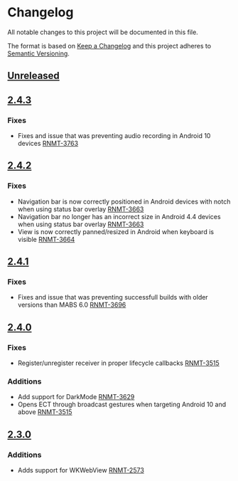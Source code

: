 # Changelog
All notable changes to this project will be documented in this file.

The format is based on [Keep a Changelog](http://keepachangelog.com/en/1.0.0/) and this project adheres to [Semantic Versioning](http://semver.org/spec/v2.0.0.html).

## [Unreleased]

## [2.4.3]
### Fixes
- Fixes and issue that was preventing audio recording in Android 10 devices [RNMT-3763](https://outsystemsrd.atlassian.net/browse/RNMT-3763)

## [2.4.2]
### Fixes
- Navigation bar is now correctly positioned in Android devices with notch when using status bar overlay [RNMT-3663](https://outsystemsrd.atlassian.net/browse/RNMT-3663)
- Navigation bar no longer has an incorrect size in Android 4.4 devices when using status bar overlay [RNMT-3663](https://outsystemsrd.atlassian.net/browse/RNMT-3663)
- View is now correctly panned/resized in Android when keyboard is visible [RNMT-3664](https://outsystemsrd.atlassian.net/browse/RNMT-3664)

## [2.4.1]
### Fixes
- Fixes and issue that was preventing successfull builds with older versions than MABS 6.0 [RNMT-3696](https://outsystemsrd.atlassian.net/browse/RNMT-3696)

## [2.4.0]
### Fixes
- Register/unregister receiver in proper lifecycle callbacks [RNMT-3515](https://outsystemsrd.atlassian.net/browse/RNMT-3515)

### Additions
- Add support for DarkMode [RNMT-3629](https://outsystemsrd.atlassian.net/browse/RNMT-3629)
- Opens ECT through broadcast gestures when targeting Android 10 and above [RNMT-3515](https://outsystemsrd.atlassian.net/browse/RNMT-3515)

## [2.3.0]
### Additions
- Adds support for WKWebView [RNMT-2573](https://outsystemsrd.atlassian.net/browse/RNMT-2573)

[Unreleased]: https://github.com/OutSystems/Cordova-OutSystems-AppFeedback/compare/2.4.3...HEAD
[2.4.3]: https://github.com/OutSystems/Cordova-OutSystems-AppFeedback/compare/2.4.2...2.4.3
[2.4.2]: https://github.com/OutSystems/Cordova-OutSystems-AppFeedback/compare/2.4.1...2.4.2
[2.4.1]: https://github.com/OutSystems/Cordova-OutSystems-AppFeedback/compare/2.4.0...2.4.1
[2.4.0]: https://github.com/OutSystems/Cordova-OutSystems-AppFeedback/compare/2.3.0...2.4.0
[2.3.0]: https://github.com/OutSystems/Cordova-OutSystems-AppFeedback/compare/2.2.1...2.3.0
